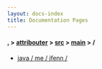 ```yaml
---
layout: docs-index
title: Documentation Pages
---
```

#### [.](./../../../index) > [attribouter](./../../index) > [src](./../index) > [main](./index) > **/**

- [java / me / jfenn / ](java/me/jfenn/)
